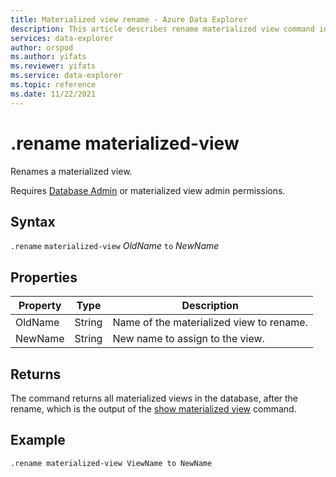 ```yaml
---
title: Materialized view rename - Azure Data Explorer
description: This article describes rename materialized view command in Azure Data Explorer.
services: data-explorer
author: orspod
ms.author: yifats
ms.reviewer: yifats
ms.service: data-explorer
ms.topic: reference
ms.date: 11/22/2021
---
```

# .rename materialized-view

Renames a materialized view.

Requires [Database Admin](../access-control/role-based-authorization.md) or materialized view admin permissions.

## Syntax
`.rename` `materialized-view` *OldName* `to` *NewName*

## Properties

| Property | Type| Description |
|----------------|-------|-----|
| OldName| String| Name of the materialized view to rename.|
| NewName| String| New name to assign to the view.|

## Returns

The command returns all materialized views in the database, after the rename, which is the output of the [show materialized view](materialized-view-show-commands.md#show-materialized-view) command.

## Example

```kusto
.rename materialized-view ViewName to NewName
```
